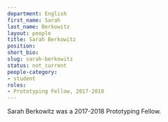 ```yaml
---
department: English
first_name: Sarah
last_name: Berkowitz
layout: people
title: Sarah Berkowitz
position:
short_bio:
slug: sarah-berkowitz
status: not_current
people-category:
- student
roles:
- Prototyping Fellow, 2017-2018
---
```

Sarah Berkowitz was a 2017-2018 Prototyping Fellow.
